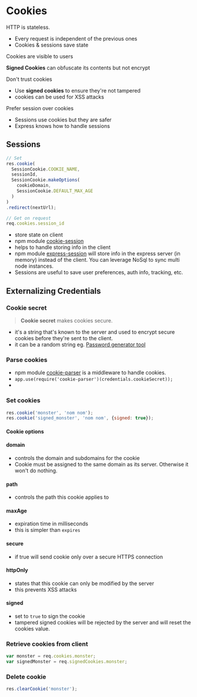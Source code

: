 # Cookies
 
HTTP is stateless.
- Every request is independent of the previous ones
- Cookies & sessions save state

Cookies are visible to users

**Signed Cookies** can obfuscate its contents but not encrypt

Don't trust cookies
- Use **signed cookies** to ensure they're not tampered
- cookies can be used for XSS attacks

Prefer session over cookies
- Sessions use cookies but they are safer
- Express knows how to handle sessions



## Sessions

```javascript
// Set
res.cookie(
  SessionCookie.COOKIE_NAME, 
  sessionId,
  SessionCookie.makeOptions(
    cookieDomain,
    SessionCookie.DEFAULT_MAX_AGE
  )
)
.redirect(nextUrl);

// Get on request
req.cookies.session_id
```

- store state on client
- npm module [cookie-session](https://www.npmjs.com/package/cookie-session)
- helps to handle storing info in the client
- npm module [express-session](https://www.npmjs.com/package/express-session) will store info in the express server (in memory) instead of the client. You can leverage NoSql to sync multi node instances.
- Sessions are useful to save user preferences, auth info, tracking, etc.


## Externalizing Credentials

### Cookie secret

> **Cookie secret** makes cookies secure.

- it's a string that's known to the server and used to encrypt secure cookies before they're sent to the client.
- it can be a random string eg. [Password generator tool](http://preshing.com/20110811/xkcd-password-generator/)

### Parse cookies

- npm module [cookie-parser](https://www.npmjs.com/package/cookie-parser) is a middleware to handle cookies.
- `app.use(require('cookie-parser')(credentials.cookieSecret));`
- 

### Set cookies

```js
res.cookie('monster', 'nom nom');
res.cookie('signed_monster', 'nom nom', {signed: true});
```

#### Cookie options

#### domain
- controls the domain and subdomains for the cookie
- Cookie must be assigned to the same domain as its server. Otherwise it won't do nothing.

#### path
- controls the path this cookie applies to

#### maxAge
- expiration time in milliseconds
- this is simpler than `expires`

#### secure
- if true will send cookie only over a secure HTTPS connection

#### httpOnly
- states that this cookie can only be modified by the server
- this prevents XSS attacks

#### signed
- set to `true` to sign the cookie
- tampered signed cookies will be rejected by the server and will reset the cookies value.

### Retrieve cookies from client

```js
var monster = req.cookies.monster;
var signedMonster = req.signedCookies.monster;
```

### Delete cookie

```js
res.clearCookie('monster');
```










